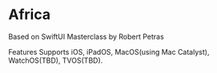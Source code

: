 # Africa

Based on SwiftUI Masterclass by Robert Petras

Features
Supports iOS, iPadOS, MacOS(using Mac Catalyst), WatchOS(TBD), TVOS(TBD).
